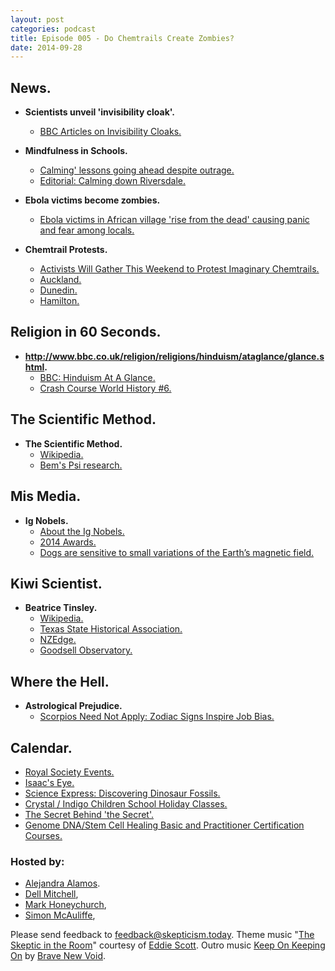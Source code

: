 ```yaml
---
layout: post
categories: podcast
title: Episode 005 - Do Chemtrails Create Zombies?
date: 2014-09-28
---
```


## News.

- **Scientists unveil 'invisibility cloak'.**
  - [BBC Articles on Invisibility Cloaks.](https://www.google.co.nz/webhp#q=site:bbc.co.uk+%22invisibility+cloak%22)

- **Mindfulness in Schools.**
  - [Calming' lessons going ahead despite outrage.](http://www.stuff.co.nz/national/education/10475789/Calming-lessons-going-ahead-despite-outrage)
  - [Editorial: Calming down Riversdale.](http://www.stuff.co.nz/southland-times/opinion/10441001/Editorial-Calming-down-Riversdale)

- **Ebola victims become zombies.**
  - [Ebola victims in African village 'rise from the dead' causing panic and fear among locals.](http://www.mirror.co.uk/news/world-news/ebola-victims-african-village-rise-4320414#ixzz3EOrceTmM)

- **Chemtrail Protests.**
  - [Activists Will Gather This Weekend to Protest Imaginary Chemtrails.](http://thevane.gawker.com/activists-plan-to-gather-this-weekend-to-protest-imagin-1638756785?)
  - [Auckland.](https://www.facebook.com/events/646937988707771/)
  - [Dunedin.](https://www.facebook.com/events/462773173867076)
  - [Hamilton.](https://www.facebook.com/events/874079375940898/)

## Religion in 60 Seconds.

- **http://www.bbc.co.uk/religion/religions/hinduism/ataglance/glance.shtml.**
  - [BBC: Hinduism At A Glance.](http://www.bbc.co.uk/religion/religions/hinduism/ataglance/glance.shtml)
  - [Crash Course World History #6.](https://www.youtube.com/watch?v=8Nn5uqE3C9w)

## The Scientific Method.

- **The Scientific Method.**
  - [Wikipedia.](http://en.wikipedia.org/wiki/Statistical_hypothesis_testing)
  - [Bem's Psi research.](http://theness.com/neurologicablog/index.php/bems-psi-research/)

## Mis Media.

- **Ig Nobels.**
  - [About the Ig Nobels.](http://www.improbable.com/ig/)
  - [2014 Awards.](http://www.improbable.com/ig/winners/#ig2014)
  - [Dogs are sensitive to small variations of the Earth’s magnetic field.](http://www.frontiersinzoology.com/content/10/1/80)

## Kiwi Scientist.

- **Beatrice Tinsley.**
  - [Wikipedia.](http://en.wikipedia.org/wiki/Beatrice_Tinsley)
  - [Texas State Historical Association.](https://www.tshaonline.org/handbook/online/articles/fti12)
  - [NZEdge.](http://www.nzedge.com/beatrice-tinsley/)
  - [Goodsell Observatory.](http://apps.carleton.edu/campus/observatory/research/cindystudents/1998mn/history/tinsely/)

## Where the Hell.

- **Astrological Prejudice.**
  - [Scorpios Need Not Apply: Zodiac Signs Inspire Job Bias.](http://www.livescience.com/17291-astrology-job-discrimination-china.html)

## Calendar.

- [Royal Society Events.](http://www.royalsociety.org.nz/events/diary/)
- [Isaac's Eye.](http://www.circa.co.nz/site/Shows/Isaac's-Eye)
- [Science Express: Discovering Dinosaur Fossils.](http://www.tepapa.govt.nz/WhatsOn/allevents/Pages/ScienceExpressDiscoveringDinosaurFossils.aspx)
- [Crystal / Indigo Children School Holiday Classes.](http://www.jrspiritualadventures.com/#!crystal--indigo-children-classes/c1azi)
- [The Secret Behind 'the Secret'.](http://www.thespiritguide.net/main/event/1879)
- [Genome DNA/Stem Cell Healing Basic and Practitioner Certification Courses.](http://www.genomehealing.com.au/courses/)

### Hosted by:

- [Alejandra Alamos](mailto:ali@skepticism.today).
- [Dell Mitchell](mailto:dell@skepticism.today),
- [Mark Honeychurch](mailto:mark@skepticism.today),
- [Simon McAuliffe](mailto:simon@skepticism.today),

Please send feedback to [feedback@skepticism.today](mailto:feedback@skepticism.today). Theme music "[The Skeptic in the Room](https://www.youtube.com/watch?v=OPs_j1EEplI)" courtesy of [Eddie Scott](http://theskepticintheroom.com/). Outro music [Keep On Keeping On](https://soundcloud.com/bravenewvoid/sets/brave-new-void-demos) by [Brave New Void](https://www.facebook.com/BNVMUSIC).
